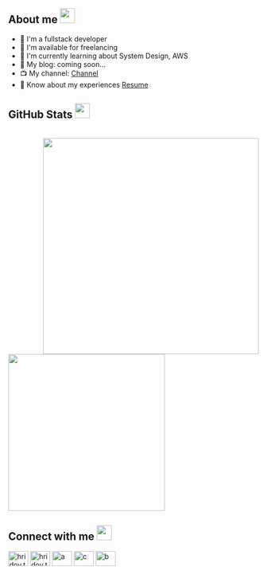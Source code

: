 ## About me <img src="https://media.giphy.com/media/iY8CRBdQXODJSCERIr/giphy.gif" width="30px">

- 🔭 I'm a fullstack developer
- 🤝 I'm available for freelancing
- 🌱 I'm currently learning about System Design, AWS
- 📝 My blog: coming soon...
- 📺 My channel: <a href="https://www.youtube.com/channel/UCSW1h6pjj4WttEI_s4esvKg" target="blank">Channel</a>
- 📄 Know about my experiences <a href="https://github.com/CuTrung/CuTrung/blob/main/CV_Fullstack_Developer_CuTrung.pdf" target="blank">Resume</a> 

## GitHub Stats <img src="https://media.giphy.com/media/iY8CRBdQXODJSCERIr/giphy.gif" width="30px">
<br>
<div>
  <a href="#" title="CuTrung">
    <img align="right" width="434" src="https://github-readme-stats.vercel.app/api?username=CuTrung&show_icons=true&theme=gruvbox&border_color=61dafb&hide_border=true&count_private=true&include_all_commits=true" />
  </a>
  
   <a href="#" title="CuTrung">
    <img width="315" align="center" src="https://github-readme-stats.vercel.app/api/top-langs/?username=CuTrung&title_color=61dafb&text_color=ffffff&icon_color=61dafb&bg_color=20232a&langs_count=6&layout=compact&border_color=61dafb&hide_border=true" />
  </a>
</div>

## Connect with me <img src="https://media.giphy.com/media/iY8CRBdQXODJSCERIr/giphy.gif" width="30px">

<a href="https://www.linkedin.com/in/cù-phan-thành-trung-29806629a/" target="blank"><img align="center" src="https://raw.githubusercontent.com/rahuldkjain/github-profile-readme-generator/master/src/images/icons/Social/linked-in-alt.svg" alt="hridoy.the.hazard10" height="30" width="40" /></a>
<a href="https://fb.com/hridoy.the.hazard10" target="blank"><img align="center" src="https://raw.githubusercontent.com/rahuldkjain/github-profile-readme-generator/master/src/images/icons/Social/facebook.svg" alt="hridoy.the.hazard10" height="30" width="40" /></a>
<a href="https://www.youtube.com/c/a" target="blank"><img align="center" src="https://raw.githubusercontent.com/rahuldkjain/github-profile-readme-generator/master/src/images/icons/Social/youtube.svg" alt="a" height="30" width="40" /></a>
<a href="https://twitter.com/Deepshi83711299" target="blank"><img align="center" src="https://raw.githubusercontent.com/rahuldkjain/github-profile-readme-generator/master/src/images/icons/Social/twitter.svg" alt="c" height="30" width="40" /></a>
<a href="https://instagram.com/b" target="blank"><img align="center" src="https://raw.githubusercontent.com/rahuldkjain/github-profile-readme-generator/master/src/images/icons/Social/instagram.svg" alt="b" height="30" width="40" /></a>
</div>

